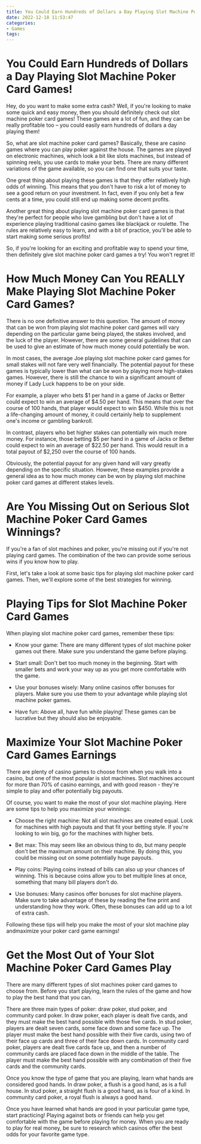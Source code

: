 ```yaml
---
title: You Could Earn Hundreds of Dollars a Day Playing Slot Machine Poker Card Games!
date: 2022-12-18 11:53:47
categories:
- Games
tags:
---
```



#  You Could Earn Hundreds of Dollars a Day Playing Slot Machine Poker Card Games!

Hey, do you want to make some extra cash? Well, if you're looking to make some quick and easy money, then you should definitely check out slot machine poker card games! These games are a lot of fun, and they can be really profitable too – you could easily earn hundreds of dollars a day playing them!

So, what are slot machine poker card games? Basically, these are casino games where you can play poker against the house. The games are played on electronic machines, which look a bit like slots machines, but instead of spinning reels, you use cards to make your bets. There are many different variations of the game available, so you can find one that suits your taste.

One great thing about playing these games is that they offer relatively high odds of winning. This means that you don't have to risk a lot of money to see a good return on your investment. In fact, even if you only bet a few cents at a time, you could still end up making some decent profits.

Another great thing about playing slot machine poker card games is that they're perfect for people who love gambling but don't have a lot of experience playing traditional casino games like blackjack or roulette. The rules are relatively easy to learn, and with a bit of practice, you'll be able to start making some serious profits!

So, if you're looking for an exciting and profitable way to spend your time, then definitely give slot machine poker card games a try! You won't regret it!

#  How Much Money Can You REALLY Make Playing Slot Machine Poker Card Games?

There is no one definitive answer to this question. The amount of money that can be won from playing slot machine poker card games will vary depending on the particular game being played, the stakes involved, and the luck of the player. However, there are some general guidelines that can be used to give an estimate of how much money could potentially be won.

In most cases, the average Joe playing slot machine poker card games for small stakes will not fare very well financially. The potential payout for these games is typically lower than what can be won by playing more high-stakes games. However, there is still the chance to win a significant amount of money if Lady Luck happens to be on your side.

For example, a player who bets $1 per hand in a game of Jacks or Better could expect to win an average of $4.50 per hand. This means that over the course of 100 hands, that player would expect to win $450. While this is not a life-changing amount of money, it could certainly help to supplement one's income or gambling bankroll.

In contrast, players who bet higher stakes can potentially win much more money. For instance, those betting $5 per hand in a game of Jacks or Better could expect to win an average of $22.50 per hand. This would result in a total payout of $2,250 over the course of 100 hands.

Obviously, the potential payout for any given hand will vary greatly depending on the specific situation. However, these examples provide a general idea as to how much money can be won by playing slot machine poker card games at different stakes levels.

#  Are You Missing Out on Serious Slot Machine Poker Card Games Winnings?

If you're a fan of slot machines and poker, you're missing out if you're not playing card games. The combination of the two can provide some serious wins if you know how to play.

First, let's take a look at some basic tips for playing slot machine poker card games. Then, we'll explore some of the best strategies for winning.

# Playing Tips for Slot Machine Poker Card Games

When playing slot machine poker card games, remember these tips:

- Know your game: There are many different types of slot machine poker games out there. Make sure you understand the game before playing.

- Start small: Don't bet too much money in the beginning. Start with smaller bets and work your way up as you get more comfortable with the game.

- Use your bonuses wisely: Many online casinos offer bonuses for players. Make sure you use them to your advantage while playing slot machine poker games.

- Have fun: Above all, have fun while playing! These games can be lucrative but they should also be enjoyable.

#  Maximize Your Slot Machine Poker Card Games Earnings 

There are plenty of casino games to choose from when you walk into a casino, but one of the most popular is slot machines. Slot machines account for more than 70% of casino earnings, and with good reason - they're simple to play and offer potentially big payouts.

Of course, you want to make the most of your slot machine playing. Here are some tips to help you maximize your winnings:

- Choose the right machine: Not all slot machines are created equal. Look for machines with high payouts and that fit your betting style. If you're looking to win big, go for the machines with higher bets.

- Bet max: This may seem like an obvious thing to do, but many people don't bet the maximum amount on their machine. By doing this, you could be missing out on some potentially huge payouts.

- Play coins: Playing coins instead of bills can also up your chances of winning. This is because coins allow you to bet multiple lines at once, something that many bill players don't do.

- Use bonuses: Many casinos offer bonuses for slot machine players. Make sure to take advantage of these by reading the fine print and understanding how they work. Often, these bonuses can add up to a lot of extra cash.

Following these tips will help you make the most of your slot machine play andmaximize your poker card game earnings!

#  Get the Most Out of Your Slot Machine Poker Card Games Play

There are many different types of slot machines poker card games to choose from. Before you start playing, learn the rules of the game and how to play the best hand that you can.

There are three main types of poker: draw poker, stud poker, and community card poker. In draw poker, each player is dealt five cards, and they must make the best hand possible with those five cards. In stud poker, players are dealt seven cards, some face down and some face up. The player must make the best hand possible with their five cards, using two of their face up cards and three of their face down cards. In community card poker, players are dealt five cards face up, and then a number of community cards are placed face down in the middle of the table. The player must make the best hand possible with any combination of their five cards and the community cards.

Once you know the type of game that you are playing, learn what hands are considered good hands. In draw poker, a flush is a good hand, as is a full house. In stud poker, a straight flush is a good hand, as is four of a kind. In community card poker, a royal flush is always a good hand.

Once you have learned what hands are good in your particular game type, start practicing! Playing against bots or friends can help you get comfortable with the game before playing for money. When you are ready to play for real money, be sure to research which casinos offer the best odds for your favorite game type.